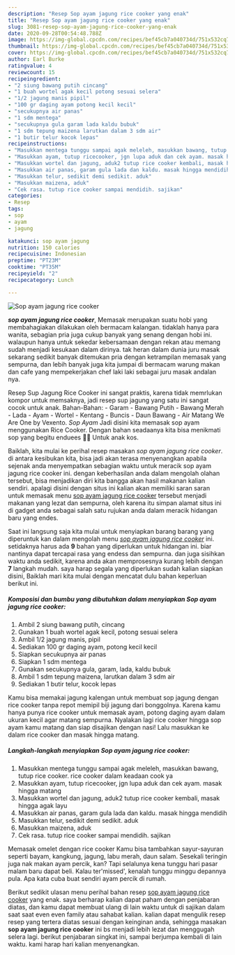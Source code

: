 ```yaml
---
description: "Resep Sop ayam jagung rice cooker yang enak"
title: "Resep Sop ayam jagung rice cooker yang enak"
slug: 3081-resep-sop-ayam-jagung-rice-cooker-yang-enak
date: 2020-09-28T00:54:48.788Z
image: https://img-global.cpcdn.com/recipes/bef45cb7a040734d/751x532cq70/sop-ayam-jagung-rice-cooker-foto-resep-utama.jpg
thumbnail: https://img-global.cpcdn.com/recipes/bef45cb7a040734d/751x532cq70/sop-ayam-jagung-rice-cooker-foto-resep-utama.jpg
cover: https://img-global.cpcdn.com/recipes/bef45cb7a040734d/751x532cq70/sop-ayam-jagung-rice-cooker-foto-resep-utama.jpg
author: Earl Burke
ratingvalue: 4
reviewcount: 15
recipeingredient:
- "2 siung bawang putih cincang"
- "1 buah wortel agak kecil potong sesuai selera"
- "1/2 jagung manis pipil"
- "100 gr daging ayam potong kecil kecil"
- "secukupnya air panas"
- "1 sdm mentega"
- "secukupnya gula garam lada kaldu bubuk"
- "1 sdm tepung maizena larutkan dalam 3 sdm air"
- "1 butir telur kocok lepas"
recipeinstructions:
- "Masukkan mentega tunggu sampai agak meleleh, masukkan bawang, tutup rice cooker. rice cooker dalam keadaan cook ya"
- "Masukkan ayam, tutup ricecooker, jgn lupa aduk dan cek ayam. masak hingga matang"
- "Masukkan wortel dan jagung, aduk2 tutup rice cooker kembali, masak hingga agak layu"
- "Masukkan air panas, garam gula lada dan kaldu. masak hingga mendidih"
- "Masukkan telur, sedikit demi sedikit. aduk"
- "Masukkan maizena, aduk"
- "Cek rasa. tutup rice cooker sampai mendidih. sajikan"
categories:
- Resep
tags:
- sop
- ayam
- jagung

katakunci: sop ayam jagung 
nutrition: 150 calories
recipecuisine: Indonesian
preptime: "PT23M"
cooktime: "PT35M"
recipeyield: "2"
recipecategory: Lunch

---
```



![Sop ayam jagung rice cooker](https://img-global.cpcdn.com/recipes/bef45cb7a040734d/751x532cq70/sop-ayam-jagung-rice-cooker-foto-resep-utama.jpg)

<b><i>sop ayam jagung rice cooker</i></b>, Memasak merupakan suatu hobi yang membahagiakan dilakukan oleh bermacam kalangan. tidaklah hanya para wanita, sebagian pria juga cukup banyak yang senang dengan hobi ini. walaupun hanya untuk sekedar kebersamaan dengan rekan atau memang sudah menjadi kesukaan dalam dirinya. tak heran dalam dunia juru masak sekarang sedikit banyak ditemukan pria dengan ketrampilan memasak yang sempurna, dan lebih banyak juga kita jumpai di bermacam warung makan dan cafe yang mempekerjakan chef laki laki sebagai juru masak andalan nya.

Resep Sup Jagung Rice Cooker ini sangat praktis, karena tidak memrlukan kompor untuk memsaknya, jadi resep sup jagung yang satu ini sangat cocok untuk anak. Bahan-Bahan: - Garam - Bawang Putih - Bawang Merah - Lada - Ayam - Wortel - Kentang - Buncis - Daun Bawang - Air Matang We Are One by Vexento. *Sop Ayam* Jadi disini kita memasak sop ayam menggunakan Rice Cooker. Dengan bahan seadaanya kita bisa menikmati sop yang begitu enduees 🤤🤤 Untuk anak kos.

Baiklah, kita mulai ke perihal resep masakan <i>sop ayam jagung rice cooker</i>. di antara kesibukan kita, bisa jadi akan terasa menyenangkan apabila sejenak anda menyempatkan sebagian waktu untuk meracik sop ayam jagung rice cooker ini. dengan keberhasilan anda dalam mengolah olahan tersebut, bisa menjadikan diri kita bangga akan hasil makanan kalian sendiri. apalagi disini dengan situs ini kalian akan memiliki saran saran untuk memasak menu <u>sop ayam jagung rice cooker</u> tersebut menjadi makanan yang lezat dan sempurna, oleh karena itu simpan alamat situs ini di gadget anda sebagai salah satu rujukan anda dalam meracik hidangan baru yang endes.


Saat ini langsung saja kita mulai untuk menyiapkan barang barang yang diperuntuk kan dalam mengolah menu <u><i>sop ayam jagung rice cooker</i></u> ini. setidaknya harus ada <b>9</b> bahan yang diperlukan untuk hidangan ini. biar nantinya dapat tercapai rasa yang endess dan sempurna. dan juga sisihkan waktu anda sedikit, karena anda akan memprosesnya kurang lebih dengan <b>7</b> langkah mudah. saya harap segala yang diperlukan sudah kalian siapkan disini, Baiklah mari kita mulai dengan mencatat dulu bahan keperluan berikut ini.

<!--inarticleads1-->

##### Komposisi dan bumbu yang dibutuhkan dalam menyiapkan Sop ayam jagung rice cooker:

1. Ambil 2 siung bawang putih, cincang
1. Gunakan 1 buah wortel agak kecil, potong sesuai selera
1. Ambil 1/2 jagung manis, pipil
1. Sediakan 100 gr daging ayam, potong kecil kecil
1. Siapkan secukupnya air panas
1. Siapkan 1 sdm mentega
1. Gunakan secukupnya gula, garam, lada, kaldu bubuk
1. Ambil 1 sdm tepung maizena, larutkan dalam 3 sdm air
1. Sediakan 1 butir telur, kocok lepas


Kamu bisa memakai jagung kalengan untuk membuat sop jagung dengan rice cooker tanpa repot memipil biji jagung dari bonggolnya. Karena kamu hanya punya rice cooker untuk memasak ayam, potong daging ayam dalam ukuran kecil agar matang sempurna. Nyalakan lagi rice cooker hingga sop ayam kamu matang dan siap disajikan dengan nasi! Lalu masukkan ke dalam rice cooker dan masak hingga matang. 

<!--inarticleads2-->

##### Langkah-langkah menyiapkan Sop ayam jagung rice cooker:

1. Masukkan mentega tunggu sampai agak meleleh, masukkan bawang, tutup rice cooker. rice cooker dalam keadaan cook ya
1. Masukkan ayam, tutup ricecooker, jgn lupa aduk dan cek ayam. masak hingga matang
1. Masukkan wortel dan jagung, aduk2 tutup rice cooker kembali, masak hingga agak layu
1. Masukkan air panas, garam gula lada dan kaldu. masak hingga mendidih
1. Masukkan telur, sedikit demi sedikit. aduk
1. Masukkan maizena, aduk
1. Cek rasa. tutup rice cooker sampai mendidih. sajikan


Memasak omelet dengan rice cooker Kamu bisa tambahkan sayur-sayuran seperti bayam, kangkung, jagung, labu merah, daun salam. Sesekali teringin juga nak makan ayam percik, kan? Tapi selalunya kena tunggu hari pasar malam baru dapat beli. Kalau ter&#39;missed&#39;, kenalah tunggu minggu depannya pula. Apa kata cuba buat sendiri ayam percik di rumah. 

Berikut sedikit ulasan menu perihal bahan resep <u>sop ayam jagung rice cooker</u> yang enak. saya berharap kalian dapat paham dengan penjabaran diatas, dan kamu dapat membuat ulang di lain waktu untuk di sajikan dalam saat saat even even family atau sahabat kalian. kalian dapat mengulik resep resep yang tertera diatas sesuai dengan keinginan anda, sehingga masakan <b>sop ayam jagung rice cooker</b> ini bs menjadi lebih lezat dan menggugah selera lagi. berikut penjabaran singkat ini, sampai berjumpa kembali di lain waktu. kami harap hari kalian menyenangkan.
